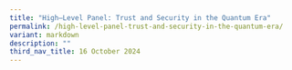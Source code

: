 ```yaml
---
title: "High–Level Panel: Trust and Security in the Quantum Era"
permalink: /high-level-panel-trust-and-security-in-the-quantum-era/
variant: markdown
description: ""
third_nav_title: 16 October 2024
---
```

